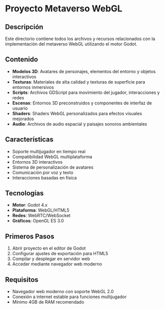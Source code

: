 # Proyecto Metaverso WebGL

## Descripción
Este directorio contiene todos los archivos y recursos relacionados con la implementación del metaverso WebGL utilizando el motor Godot.

## Contenido
- **Modelos 3D**: Avatares de personajes, elementos del entorno y objetos interactivos
- **Texturas**: Materiales de alta calidad y texturas de superficie para entornos inmersivos
- **Scripts**: Archivos GDScript para movimiento del jugador, interacciones y redes
- **Escenas**: Entornos 3D preconstruidos y componentes de interfaz de usuario
- **Shaders**: Shaders WebGL personalizados para efectos visuales mejorados
- **Audio**: Archivos de audio espacial y paisajes sonoros ambientales

## Características
- Soporte multijugador en tiempo real
- Compatibilidad WebGL multiplataforma
- Entornos 3D interactivos
- Sistema de personalización de avatares
- Comunicación por voz y texto
- Interacciones basadas en física

## Tecnologías
- **Motor**: Godot 4.x
- **Plataforma**: WebGL/HTML5
- **Redes**: WebRTC/WebSocket
- **Gráficos**: OpenGL ES 3.0

## Primeros Pasos
1. Abrir proyecto en el editor de Godot
2. Configurar ajustes de exportación para HTML5
3. Compilar y desplegar en servidor web
4. Acceder mediante navegador web moderno

## Requisitos
- Navegador web moderno con soporte WebGL 2.0
- Conexión a internet estable para funciones multijugador
- Mínimo 4GB de RAM recomendado